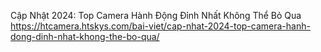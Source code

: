 Cập Nhật 2024: Top Camera Hành Động Đỉnh Nhất Không Thể Bỏ Qua
https://htcamera.htskys.com/bai-viet/cap-nhat-2024-top-camera-hanh-dong-dinh-nhat-khong-the-bo-qua/
